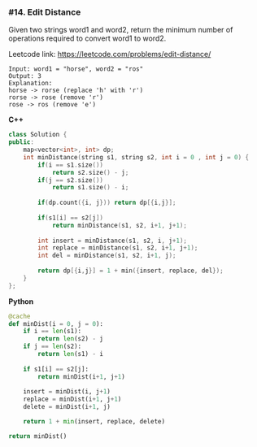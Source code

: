 ### #14. Edit Distance

Given two strings word1 and word2, return the minimum number of operations required to convert word1 to word2.

Leetcode link: https://leetcode.com/problems/edit-distance/

```
Input: word1 = "horse", word2 = "ros"
Output: 3
Explanation: 
horse -> rorse (replace 'h' with 'r')
rorse -> rose (remove 'r')
rose -> ros (remove 'e')
```

**C++**
```cpp
class Solution {
public:
    map<vector<int>, int> dp;
    int minDistance(string s1, string s2, int i = 0 , int j = 0) {
        if(i == s1.size())
            return s2.size() - j;
        if(j == s2.size())
            return s1.size() - i;
        
        if(dp.count({i, j})) return dp[{i,j}];
        
        if(s1[i] == s2[j])
            return minDistance(s1, s2, i+1, j+1);
        
        int insert = minDistance(s1, s2, i, j+1);
        int replace = minDistance(s1, s2, i+1, j+1);
        int del = minDistance(s1, s2, i+1, j);
        
        return dp[{i,j}] = 1 + min({insert, replace, del});
    }
};
```

**Python**
```python
@cache
def minDist(i = 0, j = 0):
    if i == len(s1):
        return len(s2) - j
    if j == len(s2):
        return len(s1) - i
    
    if s1[i] == s2[j]:
        return minDist(i+1, j+1)
    
    insert = minDist(i, j+1)
    replace = minDist(i+1, j+1)
    delete = minDist(i+1, j)

    return 1 + min(insert, replace, delete)

return minDist()
```
